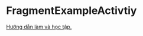 # FragmentExampleActivtiy
<a href="https://ngocminhtran.com/2018/11/05/doi-tuong-intent-trong-android-phan-1/">Hướng dẫn làm và học tập.</a>
